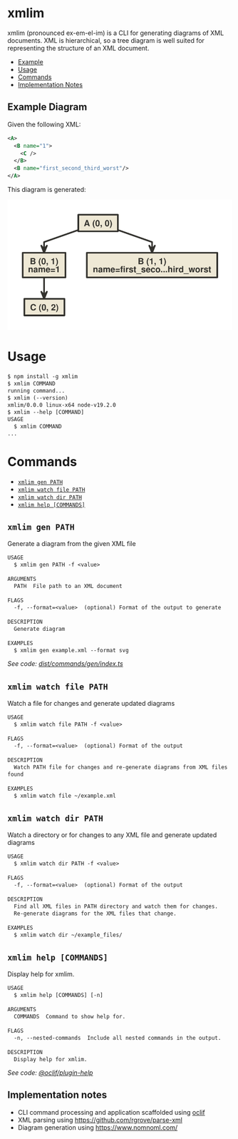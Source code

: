 # xmlim

xmlim (pronounced ex-em-el-im) is a CLI for generating diagrams of XML documents. XML is hierarchical, so a tree diagram is well suited for representing the structure of an XML document.

<!-- toc -->

- [Example](#example-diagram)
- [Usage](#usage)
- [Commands](#commands)
- [Implementation Notes](#implementation-notes)
<!-- tocstop -->

## Example Diagram

Given the following XML:

```xml
<A>
  <B name="1">
    <C />
  </B>
  <B name="first_second_third_worst"/>
</A>
```

This diagram is generated:

![example_diagram](test/examples/example1.svg)

# Usage

<!-- usage -->

```sh-session
$ npm install -g xmlim
$ xmlim COMMAND
running command...
$ xmlim (--version)
xmlim/0.0.0 linux-x64 node-v19.2.0
$ xmlim --help [COMMAND]
USAGE
  $ xmlim COMMAND
...
```

<!-- usagestop -->

# Commands

<!-- commands -->

- [`xmlim gen PATH`](#xmlim-gen-path)
- [`xmlim watch file PATH`](#xmlim-watch-file-path)
- [`xmlim watch dir PATH`](#xmlim-watch-dir-path)
- [`xmlim help [COMMANDS]`](#xmlim-help-commands)

## `xmlim gen PATH`

Generate a diagram from the given XML file

```
USAGE
  $ xmlim gen PATH -f <value>

ARGUMENTS
  PATH  File path to an XML document

FLAGS
  -f, --format=<value>  (optional) Format of the output to generate

DESCRIPTION
  Generate diagram

EXAMPLES
  $ xmlim gen example.xml --format svg
```

_See code: [dist/commands/gen/index.ts](https://github.com/zflat/xmlim/blob/v0.0.0/dist/commands/gen/index.ts)_

## `xmlim watch file PATH`

Watch a file for changes and generate updated diagrams

```
USAGE
  $ xmlim watch file PATH -f <value>

FLAGS
  -f, --format=<value>  (optional) Format of the output

DESCRIPTION
  Watch PATH file for changes and re-generate diagrams from XML files found

EXAMPLES
  $ xmlim watch file ~/example.xml
```

## `xmlim watch dir PATH`

Watch a directory or for changes to any XML file and generate updated diagrams

```
USAGE
  $ xmlim watch dir PATH -f <value>

FLAGS
  -f, --format=<value>  (optional) Format of the output

DESCRIPTION
  Find all XML files in PATH directory and watch them for changes.
  Re-generate diagrams for the XML files that change.

EXAMPLES
  $ xmlim watch dir ~/example_files/
```

## `xmlim help [COMMANDS]`

Display help for xmlim.

```
USAGE
  $ xmlim help [COMMANDS] [-n]

ARGUMENTS
  COMMANDS  Command to show help for.

FLAGS
  -n, --nested-commands  Include all nested commands in the output.

DESCRIPTION
  Display help for xmlim.
```

_See code: [@oclif/plugin-help](https://github.com/oclif/plugin-help/blob/v5.2.7/src/commands/help.ts)_

<!-- commandsstop -->

## Implementation notes

- CLI command processing and application scaffolded using [oclif](https://github.com/oclif/oclif)
- XML parsing using https://github.com/rgrove/parse-xml
- Diagram generation using https://www.nomnoml.com/
